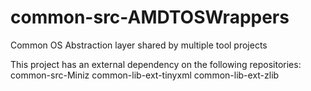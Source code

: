 # common-src-AMDTOSWrappers
Common OS Abstraction layer shared by multiple tool projects

This project has an external dependency on the following repositories:
common-src-Miniz
common-lib-ext-tinyxml
common-lib-ext-zlib
